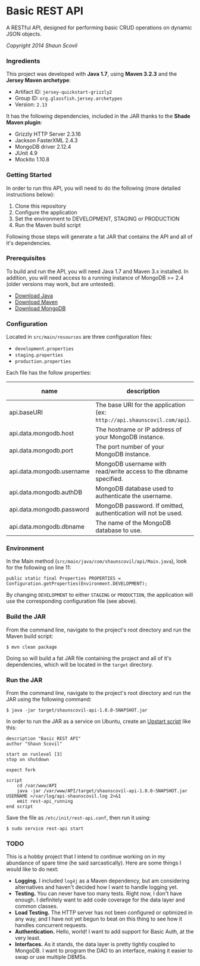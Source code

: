 # Basic REST API

A RESTful API, designed for performing basic CRUD operations on dynamic JSON objects.

_Copyright 2014 Shaun Scovil_


### Ingredients

This project was developed with __Java 1.7__, using __Maven 3.2.3__ and the __Jersey Maven archetype__:

* Artifact ID: `jersey-quickstart-grizzly2`
* Group ID: `org.glassfish.jersey.archetypes`
* Version: `2.13`

It has the following dependencies, included in the JAR thanks to the __Shade Maven plugin__:

* Grizzly HTTP Server 2.3.16
* Jackson FasterXML 2.4.3
* MongoDB driver 2.12.4
* JUnit 4.9
* Mockito 1.10.8


### Getting Started

In order to run this API, you will need to do the following (more detailed instructions below):

1. Clone this repository
2. Configure the application
3. Set the environment to DEVELOPMENT, STAGING or PRODUCTION
4. Run the Maven build script

Following those steps will generate a fat JAR that contains the API and all of it's dependencies.


### Prerequisites

To build and run the API, you will need Java 1.7 and Maven 3.x installed. In addition, you will need access to a running instance of MongoDB >= 2.4 (older versions may work, but are untested).

* [Download Java](http://www.oracle.com/technetwork/java/javase/downloads/jdk7-downloads-1880260.html)
* [Download Maven](http://maven.apache.org/download.cgi)
* [Download MongoDB](http://www.mongodb.org/downloads)


### Configuration

Located in `src/main/resources` are three configuration files:

* `development.properties`
* `staging.properties`
* `production.properties`

Each file has the follow properties:

name | description | default value
-----|-------------|--------------
api.baseURI | The base URI for the application (ex: `http://api.shaunscovil.com/api`). | Required (no default).
api.data.mongodb.host | The hostname or IP address of your MongoDB instance. | `localhost`
api.data.mongodb.port | The port number of your MongoDB instance. | `27017`
api.data.mongodb.username | MongoDB username with read/write access to the dbname specified. | `root`
api.data.mongodb.authDB | MongoDB database used to authenticate the username. | `admin`
api.data.mongodb.password | MongoDB password. If omitted, authentication will not be used. | None (see description).
api.data.mongodb.dbname | The name of the MongoDB database to use. | `test`


### Environment

In the Main method (`src/main/java/com/shaunscovil/api/Main.java`), look for the following on line 11:

```
public static final Properties PROPERTIES = Configuration.getProperties(Environment.DEVELOPMENT);
```

By changing `DEVELOPMENT` to either `STAGING` or `PRODUCTION`, the application will use the corresponding configuration file (see above).


### Build the JAR

From the command line, navigate to the project's root directory and run the Maven build script:

```
$ mvn clean package
```

Doing so will build a fat JAR file containing the project and all of it's dependencies, which will be located in the `target` directory.


### Run the JAR

From the command line, navigate to the project's root directory and run the JAR using the following command:

```
$ java -jar target/shaunscovil-api-1.0.0-SNAPSHOT.jar
```

In order to run the JAR as a service on Ubuntu, create an [Upstart script](http://upstart.ubuntu.com/getting-started.html) like this:

```
description "Basic REST API"
author "Shaun Scovil"

start on runlevel [3]
stop on shutdown

expect fork

script
    cd /var/www/API
    java -jar /var/www/API/target/shaunscovil-api-1.0.0-SNAPSHOT.jar USERNAME >/var/log/api-shaunscovil.log 2>&1
    emit rest-api_running
end script
```

Save the file as `/etc/init/rest-api.conf`, then run it using:

```
$ sudo service rest-api start
```


### TODO

This is a hobby project that I intend to continue working on in my abundance of spare time (he said sarcastically). Here are some things I would like to do next:

* __Logging.__ I included `log4j` as a Maven dependency, but am considering alternatives and haven't decided how I want to handle logging yet.
* __Testing.__ You can never have too many tests. Right now, I don't have enough. I definitely want to add code coverage for the data layer and common classes.
* __Load Testing.__ The HTTP server has not been configured or optimized in any way, and I have not yet begun to beat on this thing to see how it handles concurrent requests.
* __Authentication.__ Hello, world! I want to add support for Basic Auth, at the very least.
* __Interfaces.__ As it stands, the data layer is pretty tightly coupled to MongoDB. I want to program the DAO to an interface, making it easier to swap or use multiple DBMSs.
